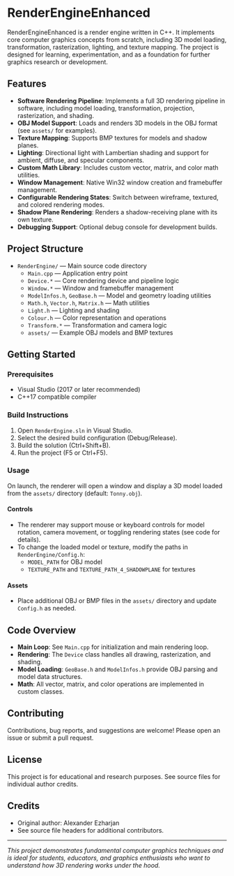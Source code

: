 
# RenderEngineEnhanced

RenderEngineEnhanced is a render engine written in C++. It implements core computer graphics concepts from scratch, including 3D model loading, transformation, rasterization, lighting, and texture mapping. The project is designed for learning, experimentation, and as a foundation for further graphics research or development.

## Features

- **Software Rendering Pipeline**: Implements a full 3D rendering pipeline in software, including model loading, transformation, projection, rasterization, and shading.
- **OBJ Model Support**: Loads and renders 3D models in the OBJ format (see `assets/` for examples).
- **Texture Mapping**: Supports BMP textures for models and shadow planes.
- **Lighting**: Directional light with Lambertian shading and support for ambient, diffuse, and specular components.
- **Custom Math Library**: Includes custom vector, matrix, and color math utilities.
- **Window Management**: Native Win32 window creation and framebuffer management.
- **Configurable Rendering States**: Switch between wireframe, textured, and colored rendering modes.
- **Shadow Plane Rendering**: Renders a shadow-receiving plane with its own texture.
- **Debugging Support**: Optional debug console for development builds.

## Project Structure

- `RenderEngine/` — Main source code directory
	- `Main.cpp` — Application entry point
	- `Device.*` — Core rendering device and pipeline logic
	- `Window.*` — Window and framebuffer management
	- `ModelInfos.h`, `GeoBase.h` — Model and geometry loading utilities
	- `Math.h`, `Vector.h`, `Matrix.h` — Math utilities
	- `Light.h` — Lighting and shading
	- `Colour.h` — Color representation and operations
	- `Transform.*` — Transformation and camera logic
	- `assets/` — Example OBJ models and BMP textures

## Getting Started

### Prerequisites

- Visual Studio (2017 or later recommended)
- C++17 compatible compiler

### Build Instructions

1. Open `RenderEngine.sln` in Visual Studio.
2. Select the desired build configuration (Debug/Release).
3. Build the solution (Ctrl+Shift+B).
4. Run the project (F5 or Ctrl+F5).

### Usage

On launch, the renderer will open a window and display a 3D model loaded from the `assets/` directory (default: `Tonny.obj`).

#### Controls

- The renderer may support mouse or keyboard controls for model rotation, camera movement, or toggling rendering states (see code for details).
- To change the loaded model or texture, modify the paths in `RenderEngine/Config.h`:
	- `MODEL_PATH` for OBJ model
	- `TEXTURE_PATH` and `TEXTURE_PATH_4_SHADOWPLANE` for textures

#### Assets

- Place additional OBJ or BMP files in the `assets/` directory and update `Config.h` as needed.

## Code Overview

- **Main Loop**: See `Main.cpp` for initialization and main rendering loop.
- **Rendering**: The `Device` class handles all drawing, rasterization, and shading.
- **Model Loading**: `GeoBase.h` and `ModelInfos.h` provide OBJ parsing and model data structures.
- **Math**: All vector, matrix, and color operations are implemented in custom classes.

## Contributing

Contributions, bug reports, and suggestions are welcome! Please open an issue or submit a pull request.

## License

This project is for educational and research purposes. See source files for individual author credits.

## Credits

- Original author: Alexander Ezharjan
- See source file headers for additional contributors.

---
*This project demonstrates fundamental computer graphics techniques and is ideal for students, educators, and graphics enthusiasts who want to understand how 3D rendering works under the hood.*
